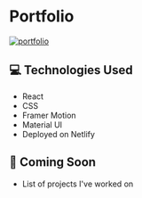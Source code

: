 # Portfolio

[![portfolio](https://img.shields.io/badge/my_portfolio-000?style=for-the-badge&logo=ko-fi&logoColor=white)](https://main--angelachoi.netlify.app/)

## 💻 Technologies Used
- React
- CSS 
- Framer Motion
- Material UI
- Deployed on Netlify

## 🚀 Coming Soon
- List of projects I've worked on
